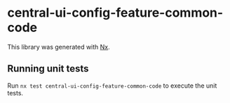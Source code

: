 # central-ui-config-feature-common-code

This library was generated with [Nx](https://nx.dev).

## Running unit tests

Run `nx test central-ui-config-feature-common-code` to execute the unit tests.
